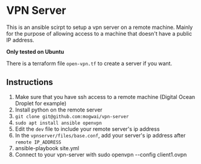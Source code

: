 # VPN Server
This is an ansible scirpt to setup a vpn server on a remote machine. Mainly for the purpose of allowing access to a machine that doesn't have a public IP address.

**Only tested on Ubuntu**

There is a terraform file `open-vpn.tf` to create a server if you want.

## Instructions

1. Make sure that you have ssh access to a remote machine (Digital Ocean Droplet for example)
2. Install python on the remote server
3. `git clone git@github.com:mogwai/vpn-server`
4. `sudo apt install ansible openvpn` 
5. Edit the `dev` file to include your remote server's ip address
6. In the `vpnserver/files/base.conf`, add your server's ip address after `remote IP_ADDRESS` 
7. ansible-playbook site.yml
8. Connect to your vpn-server with sudo openvpn --config client1.ovpn

